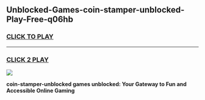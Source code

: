 
## Unblocked-Games-coin-stamper-unblocked-Play-Free-q06hb
<h3>
<a href="https://premium76.site?title=coin-stamper-unblocked&ref=23A">CLICK TO PLAY</a></h3>
<hr>

<h3>
<a href="https://premium76.site?title=coin-stamper-unblocked&ref=23A">CLICK 2 PLAY</a>
  
</h3>

<a href="https://premium76.site?title=coin-stamper-unblocked&ref=23A"><img src="https://clearcache.store/games.png"></a>


**coin-stamper-unblocked games unblocked: Your Gateway to Fun and Accessible Online Gaming**
